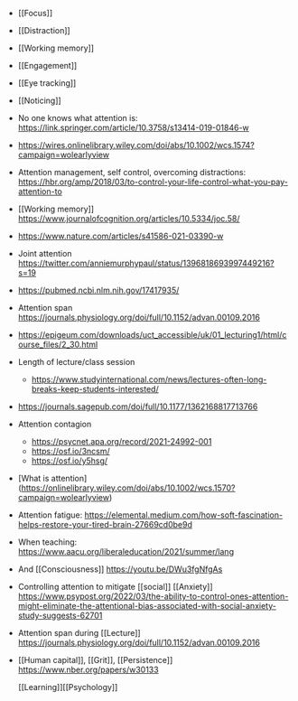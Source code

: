 - [[Focus]]
- [[Distraction]]
- [[Working memory]]
- [[Engagement]]
- [[Eye tracking]]
- [[Noticing]]
- No one knows what attention is: https://link.springer.com/article/10.3758/s13414-019-01846-w
- https://wires.onlinelibrary.wiley.com/doi/abs/10.1002/wcs.1574?campaign=wolearlyview
- Attention management, self control, overcoming distractions: https://hbr.org/amp/2018/03/to-control-your-life-control-what-you-pay-attention-to
- [[Working memory]] https://www.journalofcognition.org/articles/10.5334/joc.58/
- https://www.nature.com/articles/s41586-021-03390-w
- Joint attention https://twitter.com/anniemurphypaul/status/1396818693997449216?s=19
- https://pubmed.ncbi.nlm.nih.gov/17417935/
- Attention span https://journals.physiology.org/doi/full/10.1152/advan.00109.2016
- https://epigeum.com/downloads/uct_accessible/uk/01_lecturing1/html/course_files/2_30.html
- Length of lecture/class session
	- https://www.studyinternational.com/news/lectures-often-long-breaks-keep-students-interested/
- https://journals.sagepub.com/doi/full/10.1177/1362168817713766
- Attention contagion
	- https://psycnet.apa.org/record/2021-24992-001
	- https://osf.io/3ncsm/
	- https://osf.io/y5hsg/
- [What is attention] (https://onlinelibrary.wiley.com/doi/abs/10.1002/wcs.1570?campaign=wolearlyview)
- Attention fatigue: https://elemental.medium.com/how-soft-fascination-helps-restore-your-tired-brain-27669cd0be9d
- When teaching: https://www.aacu.org/liberaleducation/2021/summer/lang
- And [[Consciousness]] https://youtu.be/DWu3fgNfgAs
- Controlling attention to mitigate [[social]] [[Anxiety]] https://www.psypost.org/2022/03/the-ability-to-control-ones-attention-might-eliminate-the-attentional-bias-associated-with-social-anxiety-study-suggests-62701
- Attention span during [[Lecture]] https://journals.physiology.org/doi/full/10.1152/advan.00109.2016
- [[Human capital]], [[Grit]], [[Persistence]] https://www.nber.org/papers/w30133
  
  [[Learning]][[Psychology]]